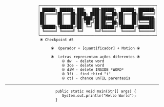                    ┌─────────────────────────────────────────────────────┐
                   │ ██████╗ ██████╗ ███╗   ███╗██████╗  ██████╗ ███████╗│
                   │██╔════╝██╔═══██╗████╗ ████║██╔══██╗██╔═══██╗██╔════╝│
                   │██║     ██║   ██║██╔████╔██║██████╔╝██║   ██║███████╗│
                   │██║     ██║   ██║██║╚██╔╝██║██╔══██╗██║   ██║╚════██║│
                   │╚██████╗╚██████╔╝██║ ╚═╝ ██║██████╔╝╚██████╔╝███████║│
                   │ ╚═════╝ ╚═════╝ ╚═╝     ╚═╝╚═════╝  ╚═════╝ ╚══════╝│
                   └─────────────────────────────────────────────────────┘
                    ⦿ Checkpoint #5

                         ⦿  Operador + [quantificador] + Motion ⦿ 

                         ⦿  Letras representam ações diferentes ⦿ 
                              ⦾ dw  - delete word 
                              ⦾ 3ce - delete word 
                              ⦾ diW - delete INSIDE *WORD*
                              ⦾ 3fi - find third "i" 
                              ⦾ ct( - chance unTIL parentesis
--------------------------------------------------------------------------------------------- 

                           public static void main(Str[] args) {
                              System.out.println("Hello World");
                           }                                   
